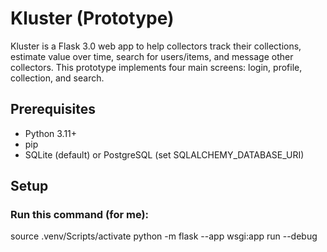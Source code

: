 # Kluster (Prototype)

Kluster is a Flask 3.0 web app to help collectors track their collections, estimate value over time, search for users/items, and message other collectors. This prototype implements four main screens: login, profile, collection, and search.

## Prerequisites

- Python 3.11+
- pip
- SQLite (default) or PostgreSQL (set SQLALCHEMY_DATABASE_URI)

## Setup

### Run this command (for me):
source .venv/Scripts/activate
python -m flask --app wsgi:app run --debug
